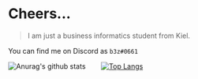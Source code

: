 # Cheers...
> I am just a business informatics student from Kiel. 

You can find me on Discord as `b3z#0661`
 
![Anurag's github stats](https://github-readme-stats.vercel.app/api?username=b3z&show_icons=false&count_private=true) &nbsp;&nbsp;&nbsp;&nbsp;&nbsp;&nbsp;
[![Top Langs](https://github-readme-stats.vercel.app/api/top-langs/?username=b3z)](https://github.com/b3z/stats)
